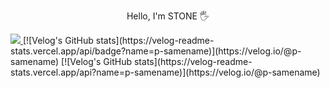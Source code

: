 <p align="center">Hello, I'm STONE 🖐️</p>
<a href="https://www.instagram.com/p_samename" target="blank">
    <img src="https://img.shields.io/badge/instagram-E4405F?style=flat-square&logo=instagram&logoColor=white"/>
</a>
[![Velog's GitHub stats](https://velog-readme-stats.vercel.app/api/badge?name=p-samename)](https://velog.io/@p-samename) 
    [![Velog's GitHub stats](https://velog-readme-stats.vercel.app/api?name=p-samename)](https://velog.io/@p-samename)
